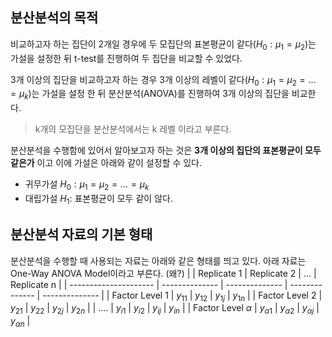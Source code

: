 ## 분산분석의 목적

비교하고자 하는 집단이 2개일 경우에 두 모집단의 표본평균이 같다($H_0: \mu_1 = \mu_2$)는 가설을 설정한 뒤 t-test를 진행하여 두 집단을 비교할 수 있었다.

3개 이상의 집단을 비교하고자 하는 경우 3개 이상의 레벨이 같다($H_0: \mu_1 = \mu_2 = ... = \mu_k$)는 가설을 설정 한 뒤 분산분석(ANOVA)를 진행하여 3개 이상의 집단을 비교한다. 

> k개의 모집단을 분산분석에서는 k 레벨 이라고 부른다. 

분산분석을 수행함에 있어서 알아보고자 하는 것은 **3개 이상의 집단의 표본평균이 모두 같은가** 이고 이에 가설은 아래와 같이 설정할 수 있다.
* 귀무가설 $H_0: \mu_1 = \mu_2 = ... = \mu_k$
* 대립가설 $H_1:$ 표본평균이 모두 같이 않다.


## 분산분석 자료의 기본 형태
분산분석을 수행할 때 사용되는 자료는 아래와 같은 형태를 띄고 있다. 아래 자료는 One-Way ANOVA Model이라고 부른다. (왜?)
|                       | Replicate 1    | Replicate 2    |       ...            | Replicate n    |
| --------------------- | -------------- | -------------- | -------------- | -------------- |
| Factor Level 1        | $y_{11}$       | $y_{12}$       | $y_{1j}$       | $y_{1n}$       |
| Factor Level 2        | $y_{21}$       | $y_{22}$       | $y_{2j}$       | $y_{2n}$       |
| ....                  | $y_{i1}$       | $y_{i2}$       | $y_{ij}$       | $y_{in}$               |
| Factor Level $\alpha$ | $y_{\alpha 1}$ | $y_{\alpha 2}$ | $y_{\alpha j}$ | $y_{\alpha n}$ |
